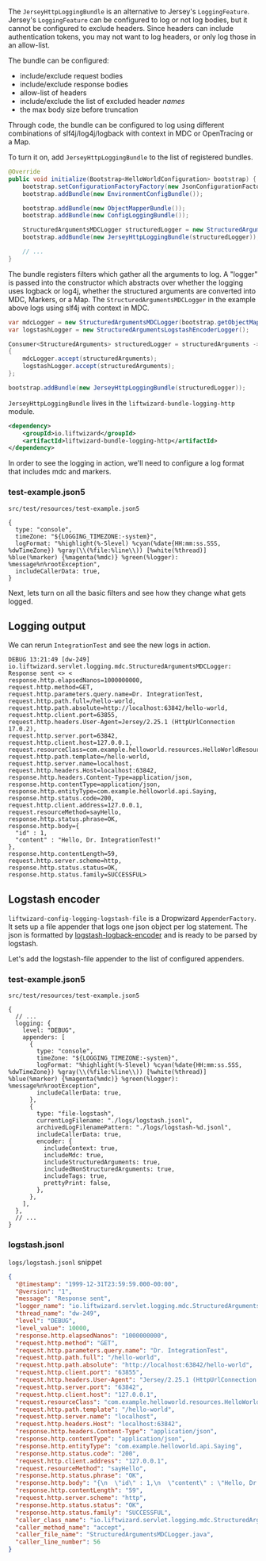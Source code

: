 The `JerseyHttpLoggingBundle` is an alternative to Jersey's `LoggingFeature`. Jersey's `LoggingFeature` can be configured to log or not log bodies, but it cannot be configured to exclude headers. Since headers can include authentication tokens, you may not want to log headers, or only log those in an allow-list.

The bundle can be configured:

- include/exclude request bodies
- include/exclude response bodies
- allow-list of headers
- include/exclude the list of excluded header _names_
- the max body size before truncation

Through code, the bundle can be configured to log using different combinations of slf4j/log4j/logback with context in MDC or OpenTracing or a Map.

To turn it on, add `JerseyHttpLoggingBundle` to the list of registered bundles.

```java
@Override
public void initialize(Bootstrap<HelloWorldConfiguration> bootstrap) {
    bootstrap.setConfigurationFactoryFactory(new JsonConfigurationFactoryFactory<>());
    bootstrap.addBundle(new EnvironmentConfigBundle());

    bootstrap.addBundle(new ObjectMapperBundle());
    bootstrap.addBundle(new ConfigLoggingBundle());

    StructuredArgumentsMDCLogger structuredLogger = new StructuredArgumentsMDCLogger(bootstrap.getObjectMapper());
    bootstrap.addBundle(new JerseyHttpLoggingBundle(structuredLogger));

    // ...
}
```

The bundle registers filters which gather all the arguments to log. A "logger" is passed into the constructor which abstracts over whether the logging uses logback or log4j, whether the structured arguments are converted into MDC, Markers, or a Map. The `StructuredArgumentsMDCLogger` in the example above logs using slf4j with context in MDC.

```java
var mdcLogger = new StructuredArgumentsMDCLogger(bootstrap.getObjectMapper());
var logstashLogger = new StructuredArgumentsLogstashEncoderLogger();

Consumer<StructuredArguments> structuredLogger = structuredArguments ->
{
    mdcLogger.accept(structuredArguments);
    logstashLogger.accept(structuredArguments);
};

bootstrap.addBundle(new JerseyHttpLoggingBundle(structuredLogger));
```

`JerseyHttpLoggingBundle` lives in the `liftwizard-bundle-logging-http` module.

```xml
<dependency>
    <groupId>io.liftwizard</groupId>
    <artifactId>liftwizard-bundle-logging-http</artifactId>
</dependency>
```

In order to see the logging in action, we'll need to configure a log format that includes mdc and markers.

### test-example.json5

`src/test/resources/test-example.json5`

```json5
{
  type: "console",
  timeZone: "${LOGGING_TIMEZONE:-system}",
  logFormat: "%highlight(%-5level) %cyan(%date{HH:mm:ss.SSS, %dwTimeZone}) %gray(\\(%file:%line\\)) [%white(%thread)] %blue(%marker) {%magenta(%mdc)} %green(%logger): %message%n%rootException",
  includeCallerData: true,
}
```

Next, lets turn on all the basic filters and see how they change what gets logged.

## Logging output

We can rerun `IntegrationTest` and see the new logs in action.

```console {title: "Logging output (newlines added for clarity)"}
DEBUG 13:21:49 [dw-249] io.liftwizard.servlet.logging.mdc.StructuredArgumentsMDCLogger: Response sent <> <
response.http.elapsedNanos=1000000000,
request.http.method=GET,
request.http.parameters.query.name=Dr. IntegrationTest,
request.http.path.full=/hello-world,
request.http.path.absolute=http://localhost:63842/hello-world,
request.http.client.port=63855,
request.http.headers.User-Agent=Jersey/2.25.1 (HttpUrlConnection 17.0.2),
request.http.server.port=63842,
request.http.client.host=127.0.0.1,
request.resourceClass=com.example.helloworld.resources.HelloWorldResource,
request.http.path.template=/hello-world,
request.http.server.name=localhost,
request.http.headers.Host=localhost:63842,
response.http.headers.Content-Type=application/json,
response.http.contentType=application/json,
response.http.entityType=com.example.helloworld.api.Saying,
response.http.status.code=200,
request.http.client.address=127.0.0.1,
request.resourceMethod=sayHello,
response.http.status.phrase=OK,
response.http.body={
  "id" : 1,
  "content" : "Hello, Dr. IntegrationTest!"
},
response.http.contentLength=59,
request.http.server.scheme=http,
response.http.status.status=OK,
response.http.status.family=SUCCESSFUL>
```

## Logstash encoder

`liftwizard-config-logging-logstash-file` is a Dropwizard `AppenderFactory`. It sets up a file appender that logs one json object per log statement. The json is formatted by [logstash-logback-encoder](https://github.com/logstash/logstash-logback-encoder) and is ready to be parsed by logstash.

Let's add the logstash-file appender to the list of configured appenders.

### test-example.json5

`src/test/resources/test-example.json5`

```json5
{
  // ...
  logging: {
    level: "DEBUG",
    appenders: [
      {
        type: "console",
        timeZone: "${LOGGING_TIMEZONE:-system}",
        logFormat: "%highlight(%-5level) %cyan(%date{HH:mm:ss.SSS, %dwTimeZone}) %gray(\\(%file:%line\\)) [%white(%thread)] %blue(%marker) {%magenta(%mdc)} %green(%logger): %message%n%rootException",
        includeCallerData: true,
      },
      {
        type: "file-logstash",
        currentLogFilename: "./logs/logstash.jsonl",
        archivedLogFilenamePattern: "./logs/logstash-%d.jsonl",
        includeCallerData: true,
        encoder: {
          includeContext: true,
          includeMdc: true,
          includeStructuredArguments: true,
          includedNonStructuredArguments: true,
          includeTags: true,
          prettyPrint: false,
        },
      },
    ],
  },
  // ...
}
```

### logstash.jsonl

`logs/logstash.jsonl` snippet

```json
{
  "@timestamp": "1999-12-31T23:59:59.000-00:00",
  "@version": "1",
  "message": "Response sent",
  "logger_name": "io.liftwizard.servlet.logging.mdc.StructuredArgumentsMDCLogger",
  "thread_name": "dw-249",
  "level": "DEBUG",
  "level_value": 10000,
  "response.http.elapsedNanos": "1000000000",
  "request.http.method": "GET",
  "request.http.parameters.query.name": "Dr. IntegrationTest",
  "request.http.path.full": "/hello-world",
  "request.http.path.absolute": "http://localhost:63842/hello-world",
  "request.http.client.port": "63855",
  "request.http.headers.User-Agent": "Jersey/2.25.1 (HttpUrlConnection 17.0.2)",
  "request.http.server.port": "63842",
  "request.http.client.host": "127.0.0.1",
  "request.resourceClass": "com.example.helloworld.resources.HelloWorldResource",
  "request.http.path.template": "/hello-world",
  "request.http.server.name": "localhost",
  "request.http.headers.Host": "localhost:63842",
  "response.http.headers.Content-Type": "application/json",
  "response.http.contentType": "application/json",
  "response.http.entityType": "com.example.helloworld.api.Saying",
  "response.http.status.code": "200",
  "request.http.client.address": "127.0.0.1",
  "request.resourceMethod": "sayHello",
  "response.http.status.phrase": "OK",
  "response.http.body": "{\n  \"id\" : 1,\n  \"content\" : \"Hello, Dr. IntegrationTest!\"\n}",
  "response.http.contentLength": "59",
  "request.http.server.scheme": "http",
  "response.http.status.status": "OK",
  "response.http.status.family": "SUCCESSFUL",
  "caller_class_name": "io.liftwizard.servlet.logging.mdc.StructuredArgumentsMDCLogger",
  "caller_method_name": "accept",
  "caller_file_name": "StructuredArgumentsMDCLogger.java",
  "caller_line_number": 56
}
```
